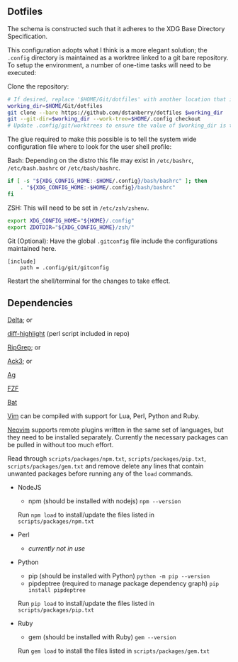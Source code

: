 Dotfiles
--------

The schema is constructed such that it adheres to the XDG Base Directory Specification.

This configuration adopts what I think is a more elegant solution; the `.config` directory is maintained as a worktree linked to a git bare repository. To setup the environment, a number of one-time tasks will need to be executed:

Clone the repository:

```bash
# If desired, replace '$HOME/Git/dotfiles' with another location that is preferred.
working_dir=$HOME/Git/dotfiles
git clone --bare https://github.com/dstanberry/dotfiles $working_dir
git --git-dir=$working_dir --work-tree=$HOME/.config checkout
# Update .config/git/worktrees to ensure the value of $working_dir is the same.
```

The glue required to make this possible is to tell the system wide configuration file where to look for the user shell profile:

Bash:
Depending on the distro this file may exist in `/etc/bashrc`, `/etc/bash.bashrc` or `/etc/bash/bashrc`.

```bash
if [ -s "${XDG_CONFIG_HOME:-$HOME/.config}/bash/bashrc" ]; then
    . "${XDG_CONFIG_HOME:-$HOME/.config}/bash/bashrc"
fi
```

ZSH:
This will need to be set in `/etc/zsh/zshenv`.

```zsh
export XDG_CONFIG_HOME="${HOME}/.config"
export ZDOTDIR="${XDG_CONFIG_HOME}/zsh/"
```

Git (Optional):
Have the global `.gitconfig` file include the configurations maintained here.

```gitconfig
[include]
    path = .config/git/gitconfig
```

Restart the shell/terminal for the changes to take effect.

Dependencies
------------

[Delta](https://github.com/dandavison/delta); or

[diff-highlight](https://github.com/git/git/tree/master/contrib/diff-highlight) (perl script included in repo)

[RipGrep](https://github.com/BurntSushi/ripgrep); or

[Ack3](https://github.com/beyondgrep/ack3); or

[Ag](https://github.com/ggreer/the_silver_searcher)

[FZF](https://github.com/junegunn/fzf)

[Bat](https://github.com/sharkdp/bat)

[Vim](https://github.com/vim/vim) can be compiled with support for Lua, Perl, Python and Ruby.

[Neovim](https://github.com/neovim/neovim) supports remote plugins written in the same set of languages, but they need to be installed separately. Currently the necessary packages can be pulled in without too much effort.

Read through `scripts/packages/npm.txt`, `scripts/packages/pip.txt`, `scripts/packages/gem.txt` and remove delete any lines that contain unwanted packages before running any of the `load` commands.

- NodeJS
   - npm (should be installed with nodejs) `npm --version`

  Run `npm load` to install/update the files listed in `scripts/packages/npm.txt`
 
- Perl
   - _currently not in use_ 

- Python
   - pip (should be installed with Python) `python -m pip --version`
   - pipdeptree (required to manage package dependency graph) `pip install pipdeptree`

  Run `pip load` to install/update the files listed in `scripts/packages/pip.txt`
 
- Ruby
   - gem (should be installed with Ruby) `gem --version`

  Run `gem load` to install the files listed in `scripts/packages/gem.txt`
